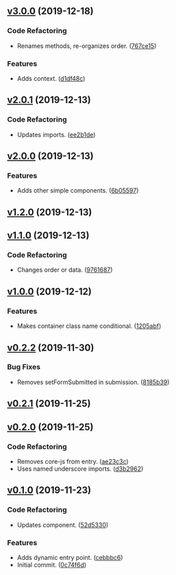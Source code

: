 <a name="v3.0.0"></a>
## [v3.0.0](https://github.com/alexseitsinger/react-simple-form/compare/v2.0.1...v3.0.0) (2019-12-18)

### Code Refactoring
- Renames methods, re-organizes order. ([767ce15](https://github.com/alexseitsinger/react-simple-form/commit/767ce159bcaa7ad5584da79e240ce23a74181822))

### Features
- Adds context. ([d1df48c](https://github.com/alexseitsinger/react-simple-form/commit/d1df48ce5783c53eeca4f3e5d6e747fc49ee7d66))


<a name="v2.0.1"></a>
## [v2.0.1](https://github.com/alexseitsinger/react-simple-form/compare/v2.0.0...v2.0.1) (2019-12-13)

### Code Refactoring
- Updates imports. ([ee2b1de](https://github.com/alexseitsinger/react-simple-form/commit/ee2b1deb50664edf2f45cdea2fd6cbf49e4dd0bd))


<a name="v2.0.0"></a>
## [v2.0.0](https://github.com/alexseitsinger/react-simple-form/compare/v1.2.0...v2.0.0) (2019-12-13)

### Features
- Adds other simple components. ([6b05597](https://github.com/alexseitsinger/react-simple-form/commit/6b05597a9b27288b53bea79bd355dfe123f311cf))


<a name="v1.2.0"></a>
## [v1.2.0](https://github.com/alexseitsinger/react-simple-form/compare/v1.1.0...v1.2.0) (2019-12-13)


<a name="v1.1.0"></a>
## [v1.1.0](https://github.com/alexseitsinger/react-simple-form/compare/v1.0.0...v1.1.0) (2019-12-13)

### Code Refactoring
- Changes order or data. ([9761687](https://github.com/alexseitsinger/react-simple-form/commit/976168795d2ccc558090a1646e07a3247bab46e9))


<a name="v1.0.0"></a>
## [v1.0.0](https://github.com/alexseitsinger/react-simple-form/compare/v0.2.2...v1.0.0) (2019-12-12)

### Features
- Makes container class name conditional. ([1205abf](https://github.com/alexseitsinger/react-simple-form/commit/1205abf3b405c6f7345f5e00a261782c4916d2c8))


<a name="v0.2.2"></a>
## [v0.2.2](https://github.com/alexseitsinger/react-simple-form/compare/v0.2.1...v0.2.2) (2019-11-30)

### Bug Fixes
- Removes setFormSubmitted in submission. ([8185b39](https://github.com/alexseitsinger/react-simple-form/commit/8185b3979f6c5cc4b2b00c7ea176176c54a8506b))


<a name="v0.2.1"></a>
## [v0.2.1](https://github.com/alexseitsinger/react-simple-form/compare/v0.2.0...v0.2.1) (2019-11-25)


<a name="v0.2.0"></a>
## [v0.2.0](https://github.com/alexseitsinger/react-simple-form/compare/v0.1.0...v0.2.0) (2019-11-25)

### Code Refactoring
- Removes core-js from entry. ([ae23c3c](https://github.com/alexseitsinger/react-simple-form/commit/ae23c3cef0cef51f2cb45ca3cb40733b19a30607))
- Uses named underscore imports. ([d3b2962](https://github.com/alexseitsinger/react-simple-form/commit/d3b296283cc83dbdf5a99d4f4b1feb09f1f6a18f))


<a name="v0.1.0"></a>
## [v0.1.0](https://github.com/alexseitsinger/react-simple-form/compare/0c74f6d431803b5744606d26c6a638aec626affd...v0.1.0) (2019-11-23)

### Code Refactoring
- Updates component. ([52d5330](https://github.com/alexseitsinger/react-simple-form/commit/52d5330bfac27ebe376a0e905e026e0ff93437d9))

### Features
- Adds dynamic entry point. ([cebbbc6](https://github.com/alexseitsinger/react-simple-form/commit/cebbbc6269e8d01d6b036dd1b7286e200986c411))
- Initial commit. ([0c74f6d](https://github.com/alexseitsinger/react-simple-form/commit/0c74f6d431803b5744606d26c6a638aec626affd))


